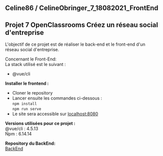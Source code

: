 ## Celine86 / CelineObringer_7_18082021_FrontEnd  
  
## Projet 7 OpenClassrooms  Créez un réseau social d'entreprise
L'objectif de ce projet est de réaliser le back-end et le front-end d'un réseau social d'entreprise.  
  
Concernant le Front-End:  
La stack utilisé est le suivant :  
- @vue/cli   
  
**Installer le frontend :**  
- Cloner le repository  
- Lancer ensuite les commandes ci-dessous :  
``` npm install ```  
``` npm run serve ```  
- Le site sera accessible sur [localhost:8080](http:\\localhost:8080)  
  
**Versions utilisées pour ce projet :**  
@vue/cli : 4.5.13  
Npm : 6.14.14  
  
**Repository du BackEnd:**  
[BackEnd](https://github.com/Celine86/CelineObringer_7_18082021_BackEnd)